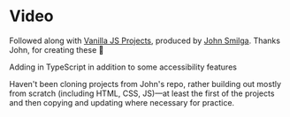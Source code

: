 # Video

Followed along with [Vanilla JS Projects](https://www.vanillajavascriptprojects.com/), produced by [John Smilga](https://github.com/john-smilga). Thanks John, for creating these 🙌

Adding in TypeScript in addition to some accessibility features

Haven't been cloning projects from John's repo, rather building out mostly from scratch (including HTML, CSS, JS)—at least the first of the projects and then copying and updating where necessary for practice.